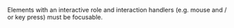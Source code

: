 Elements with an interactive role and interaction handlers (e.g. mouse and / or key press) must be focusable.